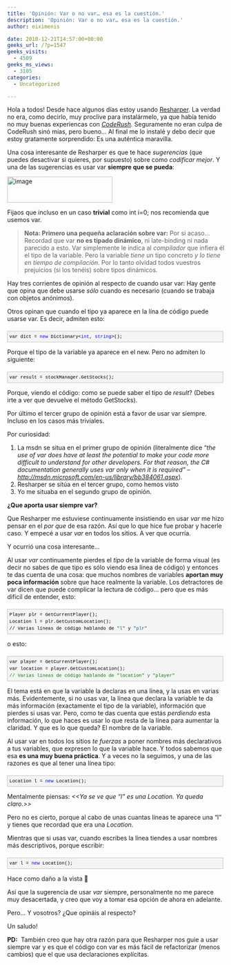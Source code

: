 ```yaml
---
title: 'Opinión: Var o no var… esa es la cuestión.'
description: 'Opinión: Var o no var… esa es la cuestión.'
author: eiximenis

date: 2010-12-21T14:57:00+00:00
geeks_url: /?p=1547
geeks_visits:
  - 4509
geeks_ms_views:
  - 3105
categories:
  - Uncategorized

---
```

Hola a todos! Desde hace algunos días estoy usando <a target="_blank" href="http://www.jetbrains.com/resharper/" rel="noopener noreferrer">Resharper</a>. La verdad no era, como decirlo, muy proclive para instalármelo, ya que había tenido no muy buenas experiencas con <a target="_blank" href="http://www.devexpress.com/Products/Visual_Studio_Add-in/Coding_Assistance/" rel="noopener noreferrer"><em>CodeRush</em></a>_._ Seguramente no eran culpa de CodeRush sinó mías, pero bueno... Al final me lo instalé y debo decir que estoy gratamente sorprendido: Es una auténtica maravilla.

Una cosa interesante de Resharper es que te hace _sugerencias_ (que puedes desactivar si quieres, por supuesto) sobre como _codificar mejor_. Y una de las sugerencias es usar var **siempre que se pueda**:

[<img height="60" width="244" src="/cfs-file.ashx/__key/CommunityServer.Blogs.Components.WeblogFiles/etomas/image_5F00_thumb_5F00_1857A309.png" alt="image" border="0" title="image" style="background-image: none; padding-left: 0px; padding-right: 0px; display: inline; padding-top: 0px; border-width: 0px;" />][1]

Fijaos que incluso en un caso **trivial** como int i=0; nos recomienda que usemos var.

> **Nota: Primero una pequeña aclaración sobre var:** Por si acaso... Recordad que var **no es tipado dinámico**, ni late-binding ni nada parecido a esto. Var simplemente le indica al _compilador_ que infiera él el tipo de la variable. Pero la variable _tiene_ un tipo concreto _y lo tiene en tiempo de compilación_. Por lo tanto olvidad todos vuestros prejuicios (si los tenéis) sobre tipos dinámicos.

Hay tres corrientes de opinión al respecto de cuando usar var: Hay gente que opina que debe usarse _sólo_ cuando es necesario (cuando se trabaja con objetos anónimos). 

Otros opinan que cuando el tipo ya aparece en la lína de código puede usarse var. Es decir, admiten esto:

<div id="codeSnippetWrapper" style="text-align: left; line-height: 12pt; background-color: #f4f4f4; margin: 20px 0px 10px; width: 97.5%; font-family: 'Courier New', courier, monospace; direction: ltr; max-height: 200px; font-size: 8pt; overflow: auto; cursor: text; border: silver 1px solid; padding: 4px;">
  <pre id="codeSnippet" style="text-align: left; line-height: 12pt; background-color: #f4f4f4; margin: 0em; width: 100%; font-family: 'Courier New', courier, monospace; direction: ltr; color: black; font-size: 8pt; overflow: visible; border-style: none; padding: 0px;">var dict = <span style="color: #0000ff;">new</span> Dictionary&lt;<span style="color: #0000ff;">int</span>, <span style="color: #0000ff;">string</span>&gt;();</pre>
</div>

Porque el tipo de la variable ya aparece en el new. Pero no admiten lo siguiente:

<div id="codeSnippetWrapper" style="text-align: left; line-height: 12pt; background-color: #f4f4f4; margin: 20px 0px 10px; width: 97.5%; font-family: 'Courier New', courier, monospace; direction: ltr; max-height: 200px; font-size: 8pt; overflow: auto; cursor: text; border: silver 1px solid; padding: 4px;">
  <pre id="codeSnippet" style="text-align: left; line-height: 12pt; background-color: #f4f4f4; margin: 0em; width: 100%; font-family: 'Courier New', courier, monospace; direction: ltr; color: black; font-size: 8pt; overflow: visible; border-style: none; padding: 0px;">var result = stockManager.GetStocks();</pre>
</div>

Porque, viendo el código: como se puede saber el tipo de _result_? (Debes irte a ver que devuelve el método GetStocks).

Por último el tercer grupo de opinión está a favor de usar var siempre. Incluso en los casos más triviales.

Por curiosidad:

  1. La msdn se situa en el primer grupo de opinión (literalmente dice &ldquo;_the use of var does have at least the potential to make your code more difficult to understand for other developers. For that reason, the C# documentation generally uses var only when it is required&rdquo; &#8211; <http://msdn.microsoft.com/en-us/library/bb384061.aspx>_). 
  2. Resharper se sitúa en el tercer grupo, como hemos visto 
  3. Yo me situaba en el segundo grupo de opinión.

**¿Que aporta usar siempre var?**

Que Resharper me estuviese continuamente insistiendo en usar _var_ me hizo pensar en el _por que_ de esa razón. Así que lo que hice fue probar y hacerle caso. Y empecé a usar _var_ en todos los sitios. A ver que ocurría.

Y ocurrió una cosa interesante...

Al usar _var_ continuamente pierdes el _tipo_ de la variable de forma visual (es decir no sabes de que tipo es sólo viendo esa línea de código) y entonces te das cuenta de una cosa: que muchos nombres de variables **aportan muy poca información** sobre que hace realmente la variable. Los detractores de var dicen que puede complicar la lectura de código... pero que es más dificil de entender, esto:

<div id="codeSnippetWrapper" style="text-align: left; line-height: 12pt; background-color: #f4f4f4; margin: 20px 0px 10px; width: 97.5%; font-family: 'Courier New', courier, monospace; direction: ltr; max-height: 200px; font-size: 8pt; overflow: auto; cursor: text; border: silver 1px solid; padding: 4px;">
  <pre id="codeSnippet" style="text-align: left; line-height: 12pt; background-color: #f4f4f4; margin: 0em; width: 100%; font-family: 'Courier New', courier, monospace; direction: ltr; color: black; font-size: 8pt; overflow: visible; border-style: none; padding: 0px;">Player plr = GetCurrentPlayer();<br />Location l = plr.GetCustomLocation();<br />// Varias líneas de código hablando de <span style="color: #006080;">"l"</span> y <span style="color: #006080;">"plr"</span></pre>
</div>

o esto:

<div id="codeSnippetWrapper" style="text-align: left; line-height: 12pt; background-color: #f4f4f4; margin: 20px 0px 10px; width: 97.5%; font-family: 'Courier New', courier, monospace; direction: ltr; max-height: 200px; font-size: 8pt; overflow: auto; cursor: text; border: silver 1px solid; padding: 4px;">
  <pre id="codeSnippet" style="text-align: left; line-height: 12pt; background-color: #f4f4f4; margin: 0em; width: 100%; font-family: 'Courier New', courier, monospace; direction: ltr; color: black; font-size: 8pt; overflow: visible; border-style: none; padding: 0px;">var player = GetCurrentPlayer();<br />var location = player.GetCustomLocation();<br /><span style="color: #008000;">// Varias líneas de código hablando de "location" y "player"</span><br /></pre>
</div>

El tema está en que la variable la declaras en una línea, y la usas en varias más. Evidentemente, si no usas var, la línea que declara la variable te da más información (exactamente el tipo de la variable), información que pierdes si usas var. Pero, como te das cuenta que estás _perdiendo_ esta información, lo que haces es usar lo que resta de la línea para aumentar la claridad. Y que es lo que queda? El nombre de la variable.

Al usar var en todos los sitios _te fuerzas_ a poner nombres más declarativos a tus variables, que expresen lo que la variable hace. Y todos sabemos que esa **es una muy buena práctica**. Y a veces no la seguimos, y una de las razones es que al tener una línea tipo:

<div id="codeSnippetWrapper" style="text-align: left; line-height: 12pt; background-color: #f4f4f4; margin: 20px 0px 10px; width: 97.5%; font-family: 'Courier New', courier, monospace; direction: ltr; max-height: 200px; font-size: 8pt; overflow: auto; cursor: text; border: silver 1px solid; padding: 4px;">
  <pre id="codeSnippet" style="text-align: left; line-height: 12pt; background-color: #f4f4f4; margin: 0em; width: 100%; font-family: 'Courier New', courier, monospace; direction: ltr; color: black; font-size: 8pt; overflow: visible; border-style: none; padding: 0px;">Location l = <span style="color: #0000ff;">new</span> Location();</pre>
</div>

Mentalmente piensas: _<<Ya se ve que &ldquo;l&rdquo; es una Location. Ya queda claro.>>_

Pero no es cierto, porque al cabo de unas cuantas líneas te aparece una &ldquo;l&rdquo; y tienes que recordad que era una _Location_.

Mientras que si usas var, cuando escribes la línea tiendes a usar nombres más descriptivos, porque escribir:

<div id="codeSnippetWrapper" style="text-align: left; line-height: 12pt; background-color: #f4f4f4; margin: 20px 0px 10px; width: 97.5%; font-family: 'Courier New', courier, monospace; direction: ltr; max-height: 200px; font-size: 8pt; overflow: auto; cursor: text; border: silver 1px solid; padding: 4px;">
  <pre id="codeSnippet" style="text-align: left; line-height: 12pt; background-color: #f4f4f4; margin: 0em; width: 100%; font-family: 'Courier New', courier, monospace; direction: ltr; color: black; font-size: 8pt; overflow: visible; border-style: none; padding: 0px;">var l = <span style="color: #0000ff;">new</span> Location();</pre>
</div>

Hace como daño a la vista 🙂

Así que la sugerencia de usar _var_ siempre, personalmente no me parece muy desacertada, y creo que voy a tomar esa opción de ahora en adelante.

Pero... Y vosotros? ¿Que opináis al respecto?

Un saludo!

**PD:**&nbsp; También creo que hay otra razón para que Resharper nos guie a usar siempre var y es que el código con var es más fácil de refactorizar (menos cambios) que el que usa declaraciones explícitas.

 [1]: /cfs-file.ashx/__key/CommunityServer.Blogs.Components.WeblogFiles/etomas/image_5F00_082BDB10.png